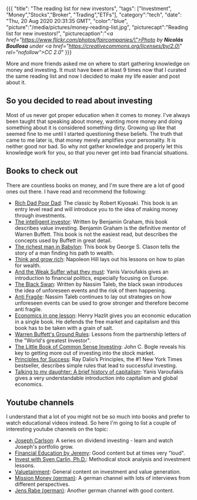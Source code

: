{{{
  "title": "The reading list for new investors",
  "tags": ["Investment", "Money","Stocks","Broker", "Trading","ETFs"],
  "category":"tech",
  "date": "Thu, 20 Aug 2020 20:31:35 GMT",
  "color":"blue",
  "picture":"/media/pictures/money-reading-list.jpg",
  "picturecapt":"Reading list for new investors!",
  "picturecaption":"<em><a href=\"https://www.flickr.com/photos/faircompanies/\">Photo</a> by <b>Nicolás Boullosa</b> under <a href=\"https://creativecommons.org/licenses/by/2.0\" rel=\"nofollow\">CC 2.0</a></em>"
}}}


More and more friends asked me on where to start gathering knowledge on money and investing. It must have been at least 9 times now that I curated the same reading list
and now I decided to make my life easier and post about it.
<!--more-->
## So you decided to read about investing
Most of us never got proper education when it comes to money. I've always been taught that speaking about money, wanting more money and doing something about it is considered something dirty. Growing up like that
seemed fine to me until I started questioning these beliefs. The truth that came to me later is, that money merely amplifies your personality. It is neither good nor bad.
So why not gather knowledge and properly let this knowledge work for you, so that you never get into bad financial situations.  

## Books to check out
There are countless books on money, and I'm sure there are a lot of good ones out there. I have read and recommend the following: 

- [Rich Dad Poor Dad](https://www.amazon-global.io/p?asin_de=3898798828&asin_us=1612680011): The classic by Robert Kiyosaki. This book is an entry level read and will introduce you to the idea of making money through investments.
- [The intelligent investor](https://www.amazon-global.io/p?asin_de=0060555661&asin_us=0060555661): Written by Benjamin Graham, this book describes value investing. Benjamin Graham is the definitive mentor of Warren Buffett. This book is not the easiest read, but describes the concepts used by Buffett in great detail.
- [The richest man in Babylon](https://www.amazon-global.io/p?asin_de=B00OJNA536&asin_us=0451205367): This book by George S. Clason tells the story of a man finding his path to wealth.
- [Think and grow rich](https://www.amazon-global.io/p?asin_de=1585424331&asin_us=1585424331): Napoleon Hill lays out his lessons on how to plan for wealth. 
- [And the Weak Suffer what they must](https://www.amazon-global.io/p?asin_de=B01913WYZ0&asin_us=1568585993): Yanis Varoufakis gives an introduction to financial politics, especially focusing on Europe.
- [The Black Swan](https://www.amazon-global.io/p?asin_de=081297381X&asin_us=081297381X): Written by Nassim Taleb, the black swan introduces the idea of unforeseen events and the risk of them happening.
- [Anti Fragile](https://www.amazon-global.io/p?asin_de=0141038225&asin_us=1400067820): Nassim Taleb continues to lay out strategies on how unforeseen events can be used to grow stronger and therefore become anti fragile.
- [Economics in one lesson](https://www.amazon-global.io/p?asin_de=0517548232&asin_us=0517548232): Henry Hazlit gives you an economic education in a single book. He defends the free market and capitalism and this book has to be taken with a grain of salt.
- [Warren Buffett's Ground Rules](https://www.amazon-global.io/p?asin_de=0062415565&asin_us=0062415565): Lessons from the partnership letters of the "World's greatest Investor".
- [The Little Book of Common Sense Investing](https://www.amazon-global.io/p?asin_de=1119404509&asin_us=1119404509): John C. Bogle reveals his key to getting more out of investing into the stock market.
- [Principles for Success](https://www.amazon-global.io/p?asin_de=1982147210&asin_us=1982147210): Ray Dalio’s Principles, the #1 New York Times bestseller, describes simple rules that lead to successful investing.
- [Talking to my daughter: A brief history of capitalism](https://www.amazon-global.io/p?asin_de=1784705756&asin_us=0374538492): Yanis Varoufakis gives a very understandable introduction into capitalism and global economics.


## Youtube channels
I understand that a lot of you might not be so much into books and prefer to watch educational videos instead. So here I'm going to list a couple of interesting youtube channels on the topic:

- [Joseph Carlson](https://www.youtube.com/channel/UCbta0n8i6Rljh0obO7HzG9A): A series on dividend investing - learn and watch Joseph's portfolio grow.
- [Financial Education by Jeremy](https://www.youtube.com/channel/UCnMn36GT_H0X-w5_ckLtlgQ): Good content but at times very "loud".
- [Invest with Sven Carlin, Ph.D.](https://www.youtube.com/channel/UCrTTBSUr0zhPU56UQljag5A): Methodical stock analysis and investment lessons.
- [Valuetainment](https://www.youtube.com/channel/UCIHdDJ0tjn_3j-FS7s_X1kQ): General content on investment and value generation.
- [Mission Money (german)](https://www.youtube.com/channel/UCpvNsu17XsZFH3a_6tl_YyQ): A german channel with lots of interviews from different perspectives.
- [Jens Rabe (german)](https://www.youtube.com/channel/UCCPM1klqoABXV0cl8c3FDQw): Another german channel with good content.


